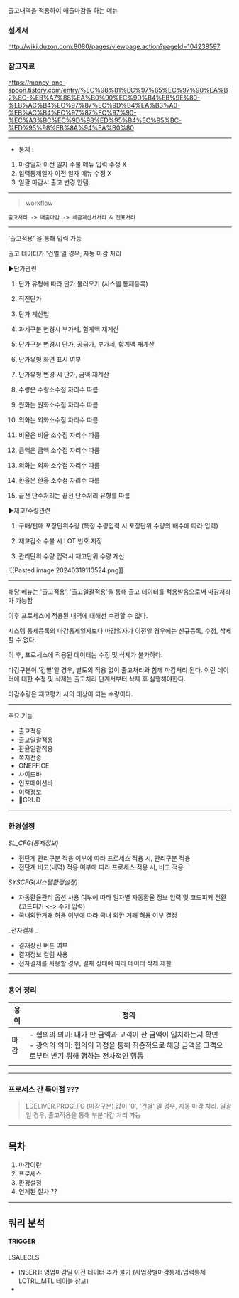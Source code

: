 
출고내역을 적용하여 매출마감을 하는 메뉴

### 설계서 
http://wiki.duzon.com:8080/pages/viewpage.action?pageId=104238597

### 참고자료 
https://money-one-spoon.tistory.com/entry/%EC%98%81%EC%97%85%EC%97%90%EA%B2%8C-%EB%A7%88%EA%B0%90%EC%9D%B4%EB%9E%80-%EB%AC%B4%EC%97%87%EC%9D%B4%EA%B3%A0-%EB%AC%B4%EC%97%87%EC%97%90-%EC%A3%BC%EC%9D%98%ED%95%B4%EC%95%BC-%ED%95%98%EB%8A%94%EA%B0%80

---
- 통제 :  
1. 마감일자 이전 일자 수불 메뉴 입력 수정 X 
2. 입력통제일자 이전 일자 메뉴 수정 X 
3. 일괄 마감시 출고 변경 안됌. 
---
> workflow

	출고처리 -> 매출마감 -> 세금계산서처리 & 전표처리 

---
'출고적용' 을 통해 입력 가능 

출고 데이터가 '건별'일 경우, 자동 마감 처리 

▶단가관련

1. 단가 유형에 따라 단가 불러오기 (시스템 통제등록)

2. 직전단가

3. 단가 계산법

4. 과세구분 변경시 부가세, 합계액 재계산

5. 단가구분 변경시 단가, 공급가, 부가세, 합계액 재계산

6. 단가유형 화면 표시 여부

7. 단가유형 변경 시 단가, 금액 재계산

8. 수량은 수량소수점 자리수 따름

9. 원화는 원화소수점 자리수 따름

10. 외화는 외화소수점 자리수 따름

11. 비율은 비율 소수점 자리수 따름

12. 금액은 금액 소수점 자리수 따름

13. 외화는 외화 소수점 자리수 따름

14. 환율은 환율 소수점 자리수 따름

15. 끝전 단수처리는 끝전 단수처리 유형를 따름

  

▶재고/수량관련

1. 구매/판매 포장단위수량 (특정 수량입력 시 포장단위 수량의 배수에 따라 입력)

2. 재고감소 수불 시 LOT 번호 지정

3. 관리단위 수량 입력시 재고단위 수량 계산

![[Pasted image 20240319110524.png]]


---

해당 메뉴는 '출고적용', '출고일괄적용'을 통해 출고 데이터를 적용받음으로써 마감처리가 가능함 

이후 프로세스에 적용된 내역에 대해선 수정할 수 없다. 

시스템 통제등록의 마감통제일자보다 마감일자가 이전일 경우에는 신규등록, 수정, 삭제할 수 없다. 

이 후, 프로세스에 적용된 데이터는 수정 및 삭제가 불가하다. 

마감구분이 '건별'일 경우, 별도의 적용 없이 출고처리와 함께 마감처리 된다. 이런 데이터에 대한 수정 및 삭제는 출고처리 단계서부터 삭제 후 실행해야한다. 

마감수량은 재고평가 시의 대상이 되는 수량이다. 

--- 
주요 기능 

- 출고적용
- 출고일괄적용
- 환율일괄적용
- 쪽지전송
- ONEFFICE 
- 사이드바 
- 인포메이션바 
- 이력정보 
- CRUD

--- 
### 환경설정 

_SL_CFG(통제정보)_
- 전단계 관리구분 적용 여부에 따라 프로세스 적용 시, 관리구분 적용 
- 전단계 비고(내역) 적용 여부에 따라 프로세스 적용 시, 비고 적용 

_SYSCFG(시스템환경설정)_
- 자동환율관리 옵션 사용 여부에 따라 일자별 자동환율 정보 입력 및 코드피커 전환 (코드피커 <-> 수기 입력)
- 국내외환거래 허용 여부에 따라 국내 외환 거래 허용 여부 결정

_전자결제 _
- 결재상신 버튼 여부 
- 결재정보 컬럼 사용 
- 전자결제를 사용할 경우, 결재 상태에 따라 데이터 삭제 제한 

--- 
### 용어 정리 

| 용어  | 정의                                                                                                  |
| --- | --------------------------------------------------------------------------------------------------- |
| 마감  | - 협의의 의미: 내가 판 금액과 고객이 산 금액이 일치하는지 확인<br>- 광의의 의미: 협의의 과정을 통해 최종적으로 해당 금액을 고객으로부터 받기 위해 행하는 전사적인 행동 |
|     |                                                                                                     |

--- 
### 프로세스 간 특이점 ???

> LDELIVER.PROC_FG (마감구분) 값이 '0', '건별' 일 경우, 자동 마감 처리.  일괄일 경우, 출고적용을 통해 부분마감 처리 가능 




---
## 목차 

1. 마감이란 
2. 프로세스 
3. 환경설정 
4. 연계된 절차 ??


---
## 쿼리 분석 

#### TRIGGER 
LSALECLS 
 - INSERT: 영업마감일 이전 데이터 추가 불가 (사업장별마감통제/입력통제 LCTRL_MTL 테이블 참고)
 - 


